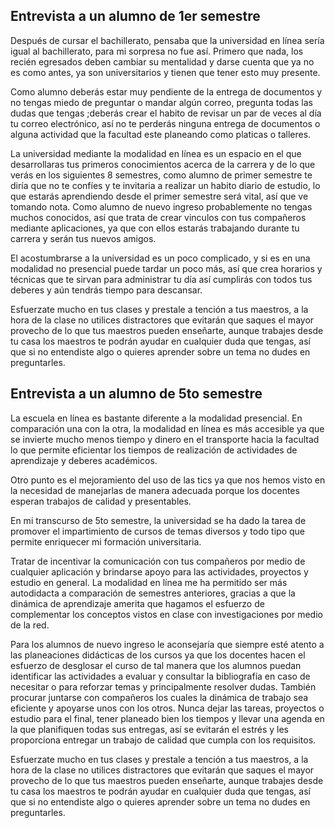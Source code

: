 
## Entrevista a un alumno de 1er semestre
Después de cursar el bachillerato, pensaba que la universidad en línea sería igual al bachillerato, para mi sorpresa no fue así.
Primero que nada, los recién egresados deben cambiar su mentalidad y darse cuenta que ya no es como antes, ya son universitarios y tienen que tener esto muy presente.

Como alumno deberás estar muy pendiente de la entrega de documentos y no tengas miedo de preguntar o mandar algún correo, pregunta todas las dudas que tengas ;deberás crear el habito de revisar un par de veces al día tu correo electrónico, así no te perderás ninguna entrega de documentos o alguna actividad que la facultad este planeando como platicas o talleres.

La universidad mediante la modalidad en línea es un espacio en el que desarrollaras tus primeros conocimientos acerca de la carrera y de lo que verás en los siguientes 8 semestres, como alumno de primer semestre te diría que no te confíes y te invitaria a realizar un habito diario de estudio, lo que estarás aprendiendo desde el primer semestre será vital, así que ve tomando nota.
Como alumno de nuevo ingreso probablemente no tengas muchos conocidos, así que trata de crear vinculos con tus compañeros mediante aplicaciones, ya que con ellos estarás trabajando durante tu carrera y serán tus nuevos amigos.

El acostumbrarse a la universidad es un poco complicado, y si es en una modalidad no presencial puede tardar un poco más, así que crea horarios y técnicas que te sirvan para administrar tu día así cumplirás con todos tus deberes y aún tendrás tiempo para descansar.

Esfuerzate mucho en tus clases y prestale a tención a tus maestros, a la hora de la clase no utilices distractores que evitarán que saques el mayor provecho de lo que tus maestros pueden enseñarte, aunque trabajes desde tu casa los maestros te podrán ayudar en cualquier duda que tengas, así que si no entendiste algo o quieres aprender sobre un tema no dudes en preguntarles.

## Entrevista a un alumno de 5to semestre
La escuela en línea es bastante diferente a la modalidad presencial.
En comparación una con la otra, la modalidad en línea es más accesible ya que se invierte mucho menos tiempo y dinero en el transporte hacia la facultad lo que permite eficientar los tiempos de realización de actividades de aprendizaje y deberes académicos.

Otro punto es el mejoramiento del uso de las tics ya que nos hemos visto en la necesidad de manejarlas de manera adecuada porque los docentes esperan trabajos de calidad y presentables.

En mi transcurso de 5to semestre, la universidad se ha dado la tarea de promover el impartimiento de cursos de temas diversos y todo tipo que permite enriquecer mi formación universitaria.

Tratar de incentivar la comunicación con tus compañeros por medio de cualquier aplicación y brindarse apoyo para las actividades, proyectos y estudio en general.
La modalidad en línea me ha permitido ser más autodidacta a comparación de semestres anteriores, gracias a que la dinámica de aprendizaje amerita que hagamos el esfuerzo de complementar los conceptos vistos en clase con investigaciones por medio de la red.

Para los alumnos de nuevo ingreso le aconsejaría que siempre esté atento a las planeaciones didácticas de los cursos ya que los docentes hacen el esfuerzo de desglosar el curso de tal manera que los alumnos puedan identificar las actividades a evaluar y consultar la bibliografía en caso de necesitar o para reforzar temas y principalmente resolver dudas.
También procurar juntarse con compañeros los cuales la dinámica de trabajo sea eficiente y apoyarse unos con los otros.
Nunca dejar las tareas, proyectos o estudio para el final, tener planeado bien los tiempos y llevar una agenda en la que planifiquen todas sus entregas, así se evitarán el estrés y les proporciona entregar un trabajo de calidad que cumpla con los requisitos.



Esfuerzate mucho en tus clases y prestale a tención a tus maestros, a la hora de la clase no utilices distractores que evitarán que saques el mayor provecho de lo que tus maestros pueden enseñarte, aunque trabajes desde tu casa los maestros te podrán ayudar en cualquier duda que tengas, así que si no entendiste algo o quieres aprender sobre un tema no dudes en preguntarles.

